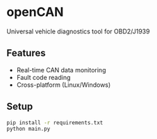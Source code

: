 # openCAN
Universal vehicle diagnostics tool for OBD2/J1939

## Features
- Real-time CAN data monitoring
- Fault code reading
- Cross-platform (Linux/Windows)

## Setup
```bash
pip install -r requirements.txt
python main.py
